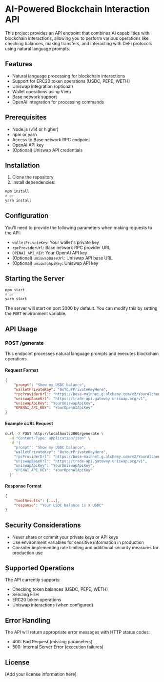 # AI-Powered Blockchain Interaction API

This project provides an API endpoint that combines AI capabilities with blockchain interactions, allowing you to perform various operations like checking balances, making transfers, and interacting with DeFi protocols using natural language prompts.

## Features

- Natural language processing for blockchain interactions
- Support for ERC20 token operations (USDC, PEPE, WETH)
- Uniswap integration (optional)
- Wallet operations using Viem
- Base network support
- OpenAI integration for processing commands

## Prerequisites

- Node.js (v14 or higher)
- npm or yarn
- Access to Base network RPC endpoint
- OpenAI API key
- (Optional) Uniswap API credentials

## Installation

1. Clone the repository
2. Install dependencies:
```bash
npm install
# or
yarn install
```

## Configuration

You'll need to provide the following parameters when making requests to the API:

- `walletPrivateKey`: Your wallet's private key
- `rpcProviderUrl`: Base network RPC provider URL
- `OPENAI_API_KEY`: Your OpenAI API key
- (Optional) `uniswapBaseUrl`: Uniswap API base URL
- (Optional) `uniswapApiKey`: Uniswap API key

## Starting the Server

```bash
npm start
# or
yarn start
```

The server will start on port 3000 by default. You can modify this by setting the `PORT` environment variable.

## API Usage

### POST /generate

This endpoint processes natural language prompts and executes blockchain operations.

#### Request Format

```json
{
    "prompt": "Show my USDC balance",
    "walletPrivateKey": "0xYourPrivateKeyHere",
    "rpcProviderUrl": "https://base-mainnet.g.alchemy.com/v2/YourAlchemyKey",
    "uniswapBaseUrl": "https://trade-api.gateway.uniswap.org/v1",
    "uniswapApiKey": "YourUniswapApiKey",
    "OPENAI_API_KEY": "YourOpenAIApiKey"
}
```

#### Example cURL Request

```bash
curl -X POST http://localhost:3000/generate \
  -H "Content-Type: application/json" \
  -d '{
    "prompt": "Show my USDC balance",
    "walletPrivateKey": "0xYourPrivateKeyHere",
    "rpcProviderUrl": "https://base-mainnet.g.alchemy.com/v2/YourAlchemyKey",
    "uniswapBaseUrl": "https://trade-api.gateway.uniswap.org/v1",
    "uniswapApiKey": "YourUniswapApiKey",
    "OPENAI_API_KEY": "YourOpenAIApiKey"
  }'
```

#### Response Format

```json
{
    "toolResults": [...],
    "response": "Your USDC balance is X USDC"
}
```

## Security Considerations

- Never share or commit your private keys or API keys
- Use environment variables for sensitive information in production
- Consider implementing rate limiting and additional security measures for production use

## Supported Operations

The API currently supports:
- Checking token balances (USDC, PEPE, WETH)
- Sending ETH
- ERC20 token operations
- Uniswap interactions (when configured)

## Error Handling

The API will return appropriate error messages with HTTP status codes:
- 400: Bad Request (missing parameters)
- 500: Internal Server Error (execution failures)

## License

[Add your license information here] 